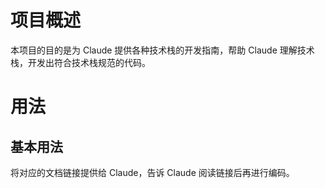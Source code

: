 # 项目概述

本项目的目的是为 Claude 提供各种技术栈的开发指南，帮助 Claude 理解技术栈，开发出符合技术栈规范的代码。

# 用法

## 基本用法

将对应的文档链接提供给 Claude，告诉 Claude 阅读链接后再进行编码。
